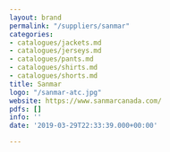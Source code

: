 ```yaml
---
layout: brand
permalink: "/suppliers/sanmar"
categories:
- catalogues/jackets.md
- catalogues/jerseys.md
- catalogues/pants.md
- catalogues/shirts.md
- catalogues/shorts.md
title: Sanmar
logo: "/sanmar-atc.jpg"
website: https://www.sanmarcanada.com/
pdfs: []
info: ''
date: '2019-03-29T22:33:39.000+00:00'

---
```

